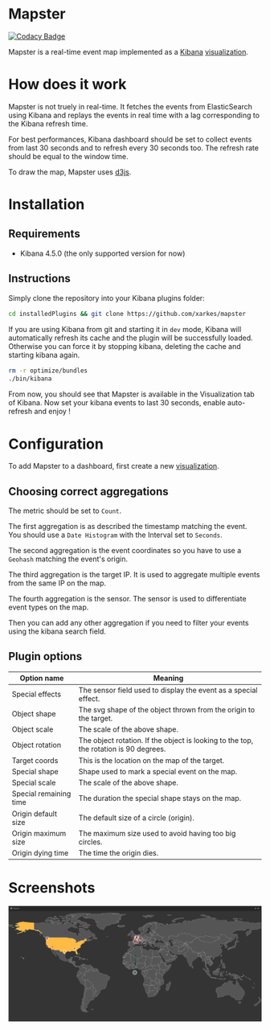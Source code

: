 # Mapster

[![Codacy Badge](https://api.codacy.com/project/badge/Grade/893661b4aa2f45378d96c21768b7ea8b)](https://www.codacy.com?utm_source=github.com&amp;utm_medium=referral&amp;utm_content=xarkes/mapster&amp;utm_campaign=Badge_Grade)

Mapster is a real-time event map implemented as a [Kibana](https://github.com/elastic/kibana) [visualization](https://www.elastic.co/guide/en/kibana/current/visualize.html).

# How does it work
Mapster is not truely in real-time. It fetches the events from ElasticSearch using Kibana and replays the events in real
time with a lag corresponding to the Kibana refresh time.

For best performances, Kibana dashboard should be set to collect events from last 30 seconds and to refresh every 30 seconds too.
The refresh rate should be equal to the window time.

To draw the map, Mapster uses [d3js](https://d3js.org/).

# Installation
## Requirements
- Kibana 4.5.0 (the only supported version for now)

## Instructions
Simply clone the repository into your Kibana plugins folder:
```sh
cd installedPlugins && git clone https://github.com/xarkes/mapster
```

If you are using Kibana from git and starting it in `dev` mode, Kibana will automatically refresh its cache and the plugin
will be successfully loaded.
Otherwise you can force it by stopping kibana, deleting the cache and starting kibana again.
```sh
rm -r optimize/bundles
./bin/kibana
```

From now, you should see that Mapster is available in the Visualization tab of Kibana. Now set your kibana events to
last 30 seconds, enable auto-refresh and enjoy !

# Configuration
To add Mapster to a dashboard, first create a new [visualization](https://www.elastic.co/guide/en/kibana/current/visualize.html).

## Choosing correct aggregations
The metric should be set to `Count`.

The first aggregation is as described the timestamp matching the event. You should use a `Date Histogram` with the Interval set to `Seconds`.

The second aggregation is the event coordinates so you have to use a `Geohash` matching the event's origin.

The third aggregation is the target IP. It is used to aggregate multiple events from the same IP on the map.

The fourth aggregation is the sensor. The sensor is used to differentiate event types on the map.

Then you can add any other aggregation if you need to filter your events using the kibana search field.

## Plugin options
| Option name              | Meaning                                                                               |
|--------------------------|---------------------------------------------------------------------------------------|
| Special effects          | The sensor field used to display the event as a special effect.                       |
| Object shape             | The svg shape of the object thrown from the origin to the target.                     |
| Object scale             | The scale of the above shape.                                                         |
| Object rotation          | The object rotation. If the object is looking to the top, the rotation is 90 degrees. |
| Target coords            | This is the location on the map of the target.                                        |
| Special shape            | Shape used to mark a special event on the map.                                        |
| Special scale            | The scale of the above shape.                                                         |
| Special remaining time   | The duration the special shape stays on the map.                                      |
| Origin default size      | The default size of a circle (origin).                                                |
| Origin maximum size      | The maximum size used to avoid having too big circles.                                |
| Origin dying time        | The time the origin dies.                                                             |


# Screenshots
![Mapster](/docs/mapster.png?raw=true "Mapster")

